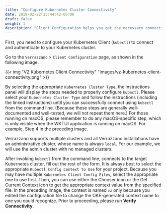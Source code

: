 ```yaml
---
title: "Configure Kubernetes Cluster Connectivity"
date: 2019-02-22T15:44:42-05:00
draft: false
weight: 1
description: "Client Configuration helps you get the necessary connectivity to your Kubernetes cluster."
---
```


First, you need to configure your Kubernetes Client (`kubectl`) to connect and authenticate to your Kubernetes cluster.  

Go to the `Verrazzano` > `Client Configuration` page, as shown in the following image.  

{{< img "VZ Kubernetes Client Connectivity" "images/vz-kubernetes-client-connectivity.png" >}}

By selecting the appropriate `Kubernetes Cluster Type`, the instructions panel will display the steps needed to properly configure `kubectl`.  Please select your `Kubernetes Cluster Type` and follow the instructions (including the linked instructions) until you can successfully connect using `kubectl` from the command line.  (Because these steps are generally well-documented and well-tested, we will not repeat them here.)  For those running on macOS, please remember to do any macOS-specific step, which is only visible when the WKTUI application is running on macOS.  For example, Step 4 in the preceding image.

Verrazzano supports multiple clusters and all Verrazzano installations have an administrative cluster, whose name is always `local`.  For our example, we will use the admin cluster with no managed clusters.  

After invoking `kubectl` from the command line, connects to the target Kubernetes cluster, fill out the rest of the form.  It is always best to select the appropriate `Kubectl Config Context to Use` for your project.  Because you may have multiple `Kubernetes Client Config Files`, select the appropriate one to use first.  Then, you can use either the Chooser icon or the Get Current Context icon to get the appropriate context value from the specified file.  In the preceding image, the context is named `vz` only because you edited the configuration file to change the OKE-generated context name to one you could recognize.  Prior to proceeding, please run **Verify Connectivity**.
